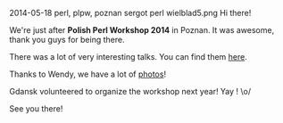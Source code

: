 2014-05-18
perl, plpw, poznan
sergot
perl
wielblad5.png
Hi there!

We're just after **Polish Perl Workshop 2014** in Poznan. It was awesome, thank you guys for being there.

There was a lot of very interesting talks. You can find them [here](http://act.yapc.eu/plpw2014/talks).

Thanks to Wendy, we have a lot of [photos](https://www.flickr.com/photos/wendyga/sets/72157644316048078/)!

Gdansk volunteered to organize the workshop next year! Yay ! \o/

See you there!
